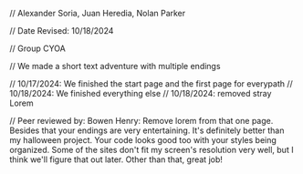 // Alexander Soria, Juan Heredia, Nolan Parker

// Date Revised: 10/18/2024

// Group CYOA

// We made a short text adventure with multiple endings

// 10/17/2024: We finished the start page and the first page for everypath
// 10/18/2024: We finished everything else
// 10/18/2024: removed stray Lorem

// Peer reviewed by: Bowen Henry: Remove lorem from that one page. Besides that your endings are very entertaining. It's definitely better than my halloween project. Your code looks good too with your styles being organized. Some of the sites don't fit my screen's resolution very well, but I think we'll figure that out later. Other than that, great job! 

